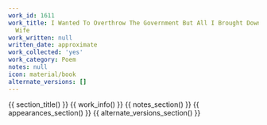 ```yaml
---
work_id: 1611
work_title: I Wanted To Overthrow The Government But All I Brought Down Was Somebody's
  Wife
work_written: null
written_date: approximate
work_collected: 'yes'
work_category: Poem
notes: null
icon: material/book
alternate_versions: []
---
```


{{ section_title() }}
{{ work_info() }}
{{ notes_section() }}
{{ appearances_section() }}
{{ alternate_versions_section() }}